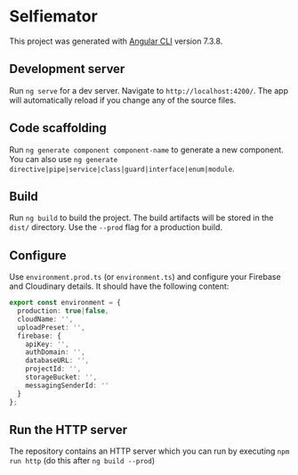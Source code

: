 # Selfiemator

This project was generated with [Angular CLI](https://github.com/angular/angular-cli) version 7.3.8.

## Development server

Run `ng serve` for a dev server. Navigate to `http://localhost:4200/`. The app will automatically reload if you change any of the source files.

## Code scaffolding

Run `ng generate component component-name` to generate a new component. You can also use `ng generate directive|pipe|service|class|guard|interface|enum|module`.

## Build

Run `ng build` to build the project. The build artifacts will be stored in the `dist/` directory. Use the `--prod` flag for a production build.

## Configure
Use `environment.prod.ts` (or `environment.ts`) and configure your Firebase and Cloudinary details. It should have the following content:

```typescript
export const environment = {
  production: true|false,
  cloudName: '',
  uploadPreset: '',
  firebase: {
    apiKey: '',
    authDomain: '',
    databaseURL: '',
    projectId: '',
    storageBucket: '',
    messagingSenderId: ''
  }
};
```

## Run the HTTP server
The repository contains an HTTP server which you can run by executing `npm run http` (do this after `ng build --prod`)